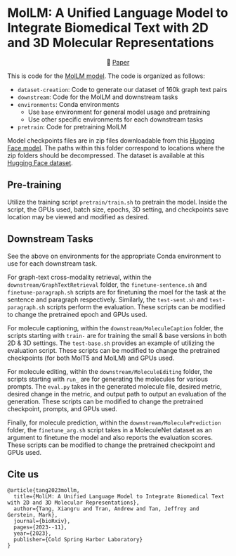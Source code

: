 # MolLM: A Unified Language Model to Integrate Biomedical Text with 2D and 3D Molecular Representations


<p align="center">
   📖 <a href="https://www.biorxiv.org/content/10.1101/2023.11.25.568656v3" target="_blank">Paper</a>  
</p>


This is code for the [MolLM model](https://www.biorxiv.org/content/10.1101/2023.11.25.568656v2). The code is organized as follows:
- `dataset-creation`: Code to generate our dataset of 160k graph text pairs
- `downstream`: Code for the MolLM and downstream tasks
- `environments`: Conda environments 
  - Use `base` environment for general model usage and pretraining
  - Use other specific environments for each downstream tasks
- `pretrain`: Code for pretraining MolLM

Model checkpoints files are in zip files downloadable from this [Hugging Face model](https://huggingface.co/andrewt28/MolLM/tree/main). The paths within this folder correspond to locations where the zip folders should be decompressed. The dataset is available at this [Hugging Face dataset](https://huggingface.co/datasets/andrewt28/MolLM-dataset).

## Pre-training

Utilize the training script `pretrain/train.sh` to pretrain the model. Inside the script, the GPUs used, batch size, epochs, 3D setting, and checkpoints save location may be viewed and modified as desired.

## Downstream Tasks

See the above on environments for the appropriate Conda environment to use for each downstream task.

For graph-text cross-modality retrieval, within the `downstream/GraphTextRetrieval` folder, the `finetune-sentence.sh` and `finetune-paragraph.sh` scripts are for finetuning the moel for the task at the sentence and paragraph respectively. Similarly, the `test-sent.sh` and `test-paragraph.sh` scripts perform the evaluation. These scripts can be modified to change the pretrained epoch and GPUs used.

For molecule captioning, within the `downstream/MoleculeCaption` folder, the scripts starting with `train-` are for training the small & base versions in both 2D & 3D settings. The `test-base.sh` provides an example of utilizing the evaluation script. These scripts can be modified to change the pretrained checkpoints (for both MolT5 and MolLM) and GPUs used.

For molecule editing, within the `downstream/MoleculeEditing` folder, the scripts starting with `run_` are for generating the molecules for various prompts. The `eval.py` takes in the generated molecule file, desired metric, desired change in the metric, and output path to output an evaluation of the generation. These scripts can be modified to change the pretrained checkpoint, prompts, and GPUs used.

Finally, for molecule prediction, within the `downstream/MoleculePrediction` folder, the `finetune_arg.sh` script takes in a MoleculeNet dataset as an argument to finetune the model and also reports the evaluation scores. These scripts can be modified to change the pretrained checkpoint and GPUs used.

## Cite us
```
@article{tang2023mollm,
  title={MolLM: A Unified Language Model to Integrate Biomedical Text with 2D and 3D Molecular Representations},
  author={Tang, Xiangru and Tran, Andrew and Tan, Jeffrey and Gerstein, Mark},
  journal={bioRxiv},
  pages={2023--11},
  year={2023},
  publisher={Cold Spring Harbor Laboratory}
}
```
